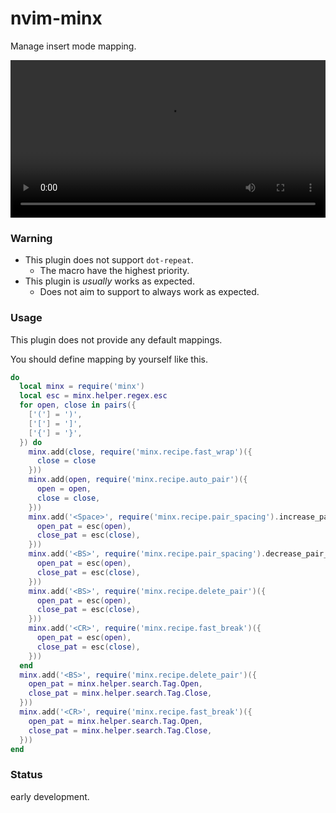# nvim-minx

Manage insert mode mapping.

<video src="https://user-images.githubusercontent.com/629908/211611400-4912f939-386c-4ec4-b63d-f79aa543e4e1.mov" width="100%"></video>

### Warning

- This plugin does not support `dot-repeat`.
  - The macro have the highest priority.
- This plugin is *usually* works as expected.
  - Does not aim to support to always work as expected.

### Usage

This plugin does not provide any default mappings.

You should define mapping by yourself like this.

```lua
do
  local minx = require('minx')
  local esc = minx.helper.regex.esc
  for open, close in pairs({
    ['('] = ')',
    ['['] = ']',
    ['{'] = '}',
  }) do
    minx.add(close, require('minx.recipe.fast_wrap')({
      close = close
    }))
    minx.add(open, require('minx.recipe.auto_pair')({
      open = open,
      close = close,
    }))
    minx.add('<Space>', require('minx.recipe.pair_spacing').increase_pair_spacing({
      open_pat = esc(open),
      close_pat = esc(close),
    }))
    minx.add('<BS>', require('minx.recipe.pair_spacing').decrease_pair_spacing({
      open_pat = esc(open),
      close_pat = esc(close),
    }))
    minx.add('<BS>', require('minx.recipe.delete_pair')({
      open_pat = esc(open),
      close_pat = esc(close),
    }))
    minx.add('<CR>', require('minx.recipe.fast_break')({
      open_pat = esc(open),
      close_pat = esc(close),
    }))
  end
  minx.add('<BS>', require('minx.recipe.delete_pair')({
    open_pat = minx.helper.search.Tag.Open,
    close_pat = minx.helper.search.Tag.Close,
  }))
  minx.add('<CR>', require('minx.recipe.fast_break')({
    open_pat = minx.helper.search.Tag.Open,
    close_pat = minx.helper.search.Tag.Close,
  }))
end
```

### Status

early development.
